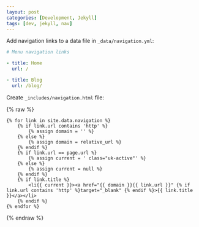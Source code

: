 ```yaml
---
layout: post
categories: [Development, Jekyll]
tags: [dev, jekyll, nav]
---
```


Add navigation links to a data file in `_data/navigation.yml`:

```yaml
# Menu navigation links

- title: Home
  url: /

- title: Blog
  url: /blog/
```

Create `_includes/navigation.html` file:


{% raw %}
```liquid
{% for link in site.data.navigation %}
    {% if link.url contains 'http' %}
        {% assign domain = '' %}
    {% else %}
        {% assign domain = relative_url %}
    {% endif %}
    {% if link.url == page.url %}
        {% assign current = ' class="uk-active"' %}
    {% else %}
        {% assign current = null %}
    {% endif %}
    {% if link.title %}
        <li{{ current }}><a href="{{ domain }}{{ link.url }}" {% if link.url contains 'http' %}target="_blank" {% endif %}>{{ link.title }}</a></li>
    {% endif %}
{% endfor %}
```
{% endraw %}
